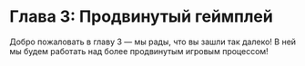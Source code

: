 # Глава 3: Продвинутый геймплей

Добро пожаловать в главу 3 — мы рады, что вы зашли так далеко! В ней мы будем работать над более продвинутым игровым процессом!
